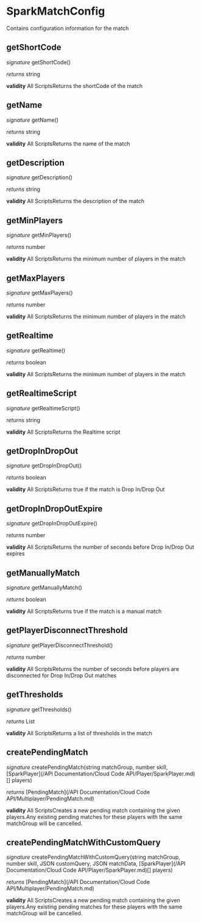 # SparkMatchConfig

Contains configuration information for the match



## getShortCode
_signature_ getShortCode()</p>
_returns_ string</p>
<b>validity</b> All ScriptsReturns the shortCode of the match

## getName
_signature_ getName()</p>
_returns_ string</p>
<b>validity</b> All ScriptsReturns the name of the match

## getDescription
_signature_ getDescription()</p>
_returns_ string</p>
<b>validity</b> All ScriptsReturns the description of the match

## getMinPlayers
_signature_ getMinPlayers()</p>
_returns_ number</p>
<b>validity</b> All ScriptsReturns the minimum number of players in the match

## getMaxPlayers
_signature_ getMaxPlayers()</p>
_returns_ number</p>
<b>validity</b> All ScriptsReturns the minimum number of players in the match

## getRealtime
_signature_ getRealtime()</p>
_returns_ boolean</p>
<b>validity</b> All ScriptsReturns the minimum number of players in the match

## getRealtimeScript
_signature_ getRealtimeScript()</p>
_returns_ string</p>
<b>validity</b> All ScriptsReturns the Realtime script

## getDropInDropOut
_signature_ getDropInDropOut()</p>
_returns_ boolean</p>
<b>validity</b> All ScriptsReturns true if the match is Drop In/Drop Out

## getDropInDropOutExpire
_signature_ getDropInDropOutExpire()</p>
_returns_ number</p>
<b>validity</b> All ScriptsReturns the number of seconds before Drop In/Drop Out expires

## getManuallyMatch
_signature_ getManuallyMatch()</p>
_returns_ boolean</p>
<b>validity</b> All ScriptsReturns true if the match is a manual match

## getPlayerDisconnectThreshold
_signature_ getPlayerDisconnectThreshold()</p>
_returns_ number</p>
<b>validity</b> All ScriptsReturns the number of seconds before players are disconnected for Drop In/Drop Out matches

## getThresholds
_signature_ getThresholds()</p>
_returns_ List</p>
<b>validity</b> All ScriptsReturns a list of thresholds in the match

## createPendingMatch
_signature_ createPendingMatch(string matchGroup, number skill, [SparkPlayer](/API Documentation/Cloud Code API/Player/SparkPlayer.md)[] players)</p>
_returns_ [PendingMatch](/API Documentation/Cloud Code API/Multiplayer/PendingMatch.md)</p>
<b>validity</b> All ScriptsCreates a new pending match containing the given players.Any existing pending matches for these players with the same matchGroup will be cancelled.

## createPendingMatchWithCustomQuery
_signature_ createPendingMatchWithCustomQuery(string matchGroup, number skill, JSON customQuery, JSON matchData, [SparkPlayer](/API Documentation/Cloud Code API/Player/SparkPlayer.md)[] players)</p>
_returns_ [PendingMatch](/API Documentation/Cloud Code API/Multiplayer/PendingMatch.md)</p>
<b>validity</b> All ScriptsCreates a new pending match containing the given players.Any existing pending matches for these players with the same matchGroup will be cancelled.

